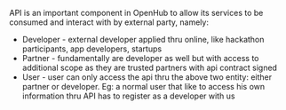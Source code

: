 API is an important component in OpenHub to allow its services to be consumed and interact with by external party, namely:

* Developer - external developer applied thru online, like hackathon participants, app developers, startups
* Partner - fundamentally are developer as well but with access to additional scope as they are trusted partners with api contract signed
* User - user can only access the api thru the above two entity: either partner or developer. Eg: a normal user that like to access his own information thru API has to register as a developer with us
